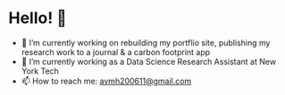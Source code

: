 # Hello! 👋
- 🔭 I’m currently working on rebuilding my portflio site, publishing my research work to a journal & a carbon footprint app
- 🌱 I’m currently working as a Data Science Research Assistant at New York Tech
- 📫 How to reach me: avmh200611@gmail.com


<!--
**Amgit2/Amgit2** is a ✨ _special_ ✨ repository because its `README.md` (this file) appears on your GitHub profile.

Here are some ideas to get you started:


- 👯 I’m looking to collaborate on ...
- 🤔 I’m looking for help with ...
- 💬 Ask me about ...

- 😄 Pronouns: ...
- ⚡ Fun fact: ...
-->
